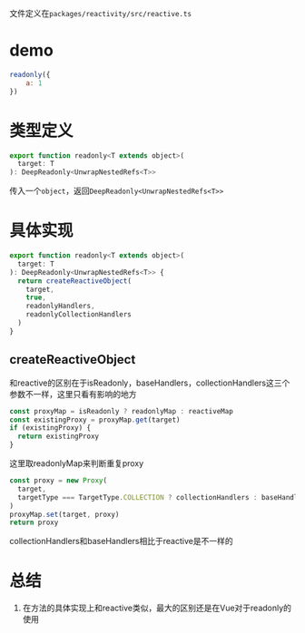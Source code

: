 文件定义在`packages/reactivity/src/reactive.ts`

# demo

```js
readonly({
	a: 1
})
```

# 类型定义

```js
export function readonly<T extends object>(
  target: T
): DeepReadonly<UnwrapNestedRefs<T>>
```

传入一个`object`，返回`DeepReadonly<UnwrapNestedRefs<T>>`

# 具体实现

```js
export function readonly<T extends object>(
  target: T
): DeepReadonly<UnwrapNestedRefs<T>> {
  return createReactiveObject(
    target,
    true,
    readonlyHandlers,
    readonlyCollectionHandlers
  )
}
```

## createReactiveObject

和reactive的区别在于isReadonly，baseHandlers，collectionHandlers这三个参数不一样，这里只看有影响的地方

```js
const proxyMap = isReadonly ? readonlyMap : reactiveMap
const existingProxy = proxyMap.get(target)
if (existingProxy) {
  return existingProxy
}
```

这里取readonlyMap来判断重复proxy

```js
const proxy = new Proxy(
  target,
  targetType === TargetType.COLLECTION ? collectionHandlers : baseHandlers
)
proxyMap.set(target, proxy)
return proxy
```

collectionHandlers和baseHandlers相比于reactive是不一样的

# 总结

1. 在方法的具体实现上和reactive类似，最大的区别还是在Vue对于readonly的使用

